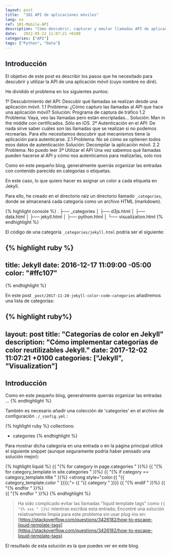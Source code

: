 ```yaml
---
layout: post
title:  "101 API de aplicaciones móviles"
lang: es
ref: 101-Mobile-API
description: "Cómo descubrir, capturar y emular llamadas API de aplicaciones móviles"
date:   2022-05-22 11:07:21 +0100
categories: ["API"]
tags: ["Python", "Data"]
---
```

## Introducción

El objetivo de este post es describir los pasos que he necesitado para descubrir y utilizar la API de una aplicación móvil (cuyo nombre no diré).

He dividido el problema en los siguientes puntos:

1º Descubrimiento del API: Descubir qué llamadas se realizan desde una aplicación móvil.
    1.1 Problema: ¿Cómo capturo las llamadas al API que hace una aplicación móvil?
        Solución: Programa de captura de tráfico
    1.2 Problema: Vaya, veo las llamadas pero están encriptadas...
        Solución: Man in the middle con certificados. Sólo en iOS.
2º Autenticación en el API: De nada sirve saber cuáles son las llamadas que se realizan si no podemos recrearlas. Para ello necesitamos descubrir qué mecanismos tiene la aplicación para autenticarse.
    2.1 Problema: No sé cómo se optienen todos esos datos de autenticación
        Solución: Decompilar la aplicación móvil.
    2.2 Problema: No puedo leer 
3º Utilizar el API
    Una vez sabemos qué llamadas pueden hacerse al API y cómo nos autenticamos para realizarlas, solo nos 


Como en este pequeño blog, generalmente querrás organizar las entradas con contenido parecido en categorías o etiquetas.

En este caso, lo que quiero hacer es asignar un color a cada etiqueta en Jekyll.

Para ello, he creado en el directorio raíz un directorio llamado `_categories`, donde se almacenará cada categoría como un archivo HTML (markdown).

{% highlight console %}
.
├── _categories
│   ├── d3js.html
│   ├── data.html
│   ├── jekyll.html
│   ├── python.html
│   └── visualization.html
{% endhighlight %}

El código de una categoría `_categories/jekyll.html` podría ser el siguiente:

{% highlight ruby %}
---
title: Jekyll
date: 2016-12-17 11:09:00 -05:00
color: "#ffc107"
---
{% endhighlight %}

En este post `_post/2017-11-20-jekyll-color-code-categories` añadiremos una lista de categorías:

{% highlight ruby%}
---
layout: post
title:  "Categorías de color en Jekyll"
description: "Cómo implementar categorías de color reutilizables Jekyll."
date:   2017-12-02 11:07:21 +0100
categories: ["Jekyll", "Visualization"]
---
## Introducción
Como en este pequeño blog, generalmente querrás organizar las entradas ...
{% endhighlight %}

También es necesario añadir una colección de 'categories' en el archivo de configuración `./_config.yml` :

{% highlight ruby %}
collections:
  - categories
{% endhighlight %}

Para mostrar dicha categoría en una entrada o en la página principal utilicé el siguiente snippet (aunque seguramente podría haber pensado una solución mejor):

{% highlight liquid %}
    {{ "{% for category in page.categories " }}%}
        {{ "{% for category_template in site.categories " }}%}
            {{ "{% if category == category_template.title " }}%}
            <strong style="color:{{ "{{ category_template.color " }}}};">
                {{ "{{ category " }}}}
            </strong>
            {{ "{% endif " }}%}
        {{ "{% endfor " }}%}  
    {{ "{% endfor " }}%}
{% endhighlight %}

>Ha sido complicado evitar las llamadas "liquid template tags" como `{{ "{% xxx " }}%)` mientras escribía esta entrada; Encontré una solución relativamente limpia para este problema sin usar plug-ins en:
[https://stackoverflow.com/questions/3426182/how-to-escape-liquid-template-tags](https://stackoverflow.com/questions/3426182/how-to-escape-liquid-template-tags)

El resultado de esta solución es la que puedes ver en este blog.

